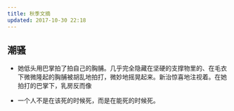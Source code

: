 ```yaml
---
title: 秋季文摘
updated: 2017-10-30 22:18
---
```


## 潮骚

+ 她低头用巴掌拍了拍自己的胸脯。几乎完全隐藏在坚硬的支撑物里的、在毛衣下微微隆起的胸脯被胡乱地拍打，微妙地摇晃起来。新治惊喜地注视着。在她拍打的巴掌下，乳房反而像

+ 一个人不是在该死的时候死，而是在能死的时候死。
